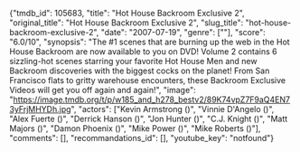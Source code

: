 {"tmdb_id": 105683, "title": "Hot House Backroom Exclusive 2", "original_title": "Hot House Backroom Exclusive 2", "slug_title": "hot-house-backroom-exclusive-2", "date": "2007-07-19", "genre": [""], "score": "6.0/10", "synopsis": "The #1 scenes that are burning up the web in the Hot House Backroom are now available to you on DVD! Volume 2 contains 6 sizzling-hot scenes starring your favorite Hot House Men and new Backroom discoveries with the biggest cocks on the planet! From San Francisco flats to gritty warehouse encounters, these Backroom Exclusive Videos will get you off again and again!", "image": "https://image.tmdb.org/t/p/w185_and_h278_bestv2/89K74vpZ7F9aQ4EN73yFrjMHYDh.jpg", "actors": ["Kevin Armstrong ()", "Vinnie D'Angelo ()", "Alex Fuerte ()", "Derrick Hanson ()", "Jon Hunter ()", "C.J. Knight ()", "Matt Majors ()", "Damon Phoenix ()", "Mike Power ()", "Mike Roberts ()"], "comments": [], "recommandations_id": [], "youtube_key": "notfound"}